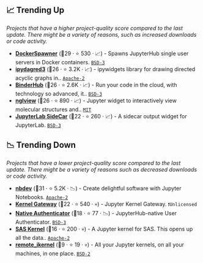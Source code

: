 ## 📈 Trending Up

_Projects that have a higher project-quality score compared to the last update. There might be a variety of reasons, such as increased downloads or code activity._

- <b><a href="https://github.com/jupyterhub/dockerspawner">DockerSpawner</a></b> (🥇29 ·  ⭐ 530 · 📈) - Spawns JupyterHub single user servers in Docker containers. <code><a href="http://bit.ly/3aKzpTv">BSD-3</a></code>
- <b><a href="https://github.com/timkpaine/ipydagred3">ipydagred3</a></b> (🥈26 ·  ⭐ 3.2K · 📈) - ipywidgets library for drawing directed acyclic graphs in.. <code><a href="http://bit.ly/3nYMfla">Apache-2</a></code>
- <b><a href="https://github.com/jupyterhub/binderhub">BinderHub</a></b> (🥈26 ·  ⭐ 2.6K · 📈) - Run your code in the cloud, with technology so advanced, it.. <code><a href="http://bit.ly/3aKzpTv">BSD-3</a></code>
- <b><a href="https://github.com/nglviewer/nglview">nglview</a></b> (🥈26 ·  ⭐ 890 · 📈) - Jupyter widget to interactively view molecular structures and.. <code><a href="http://bit.ly/34MBwT8">MIT</a></code>
- <b><a href="https://github.com/jupyter-widgets/jupyterlab-sidecar">JupyterLab SideCar</a></b> (🥈22 ·  ⭐ 260 · 📈) - A sidecar output widget for JupyterLab. <code><a href="http://bit.ly/3aKzpTv">BSD-3</a></code>

## 📉 Trending Down

_Projects that have a lower project-quality score compared to the last update. There might be a variety of reasons such as decreased downloads or code activity._

- <b><a href="https://github.com/AnswerDotAI/nbdev">nbdev</a></b> (🥇31 ·  ⭐ 5.2K · 📉) - Create delightful software with Jupyter Notebooks. <code><a href="http://bit.ly/3nYMfla">Apache-2</a></code>
- <b><a href="https://github.com/jupyter-server/kernel_gateway">Kernel Gateway</a></b> (🥈22 ·  ⭐ 540 · 💀) - Jupyter Kernel Gateway. <code>❗Unlicensed</code>
- <b><a href="https://github.com/jupyterhub/nativeauthenticator">Native Authenticator</a></b> (🥈18 ·  ⭐ 77 · 📉) - JupyterHub-native User Authenticator. <code><a href="http://bit.ly/3aKzpTv">BSD-3</a></code>
- <b><a href="https://github.com/sassoftware/sas_kernel">SAS Kernel</a></b> (🥉16 ·  ⭐ 200 · 💀) - A Jupyter kernel for SAS. This opens up all the data.. <code><a href="http://bit.ly/3nYMfla">Apache-2</a></code>
- <b><a href="https://github.com/tdaff/remote_ikernel">remote_ikernel</a></b> (🥉9 ·  ⭐ 19 · 💀) - All your Jupyter kernels, on all your machines, in one place. <code><a href="http://bit.ly/3rqEWVr">BSD-2</a></code>

